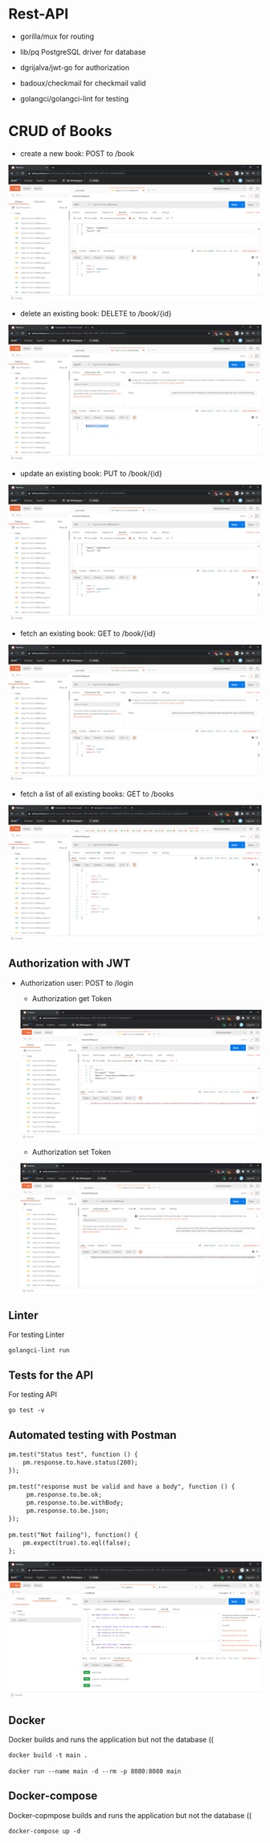 # Rest-API
- gorilla/mux for routing

- lib/pq PostgreSQL driver for database

- dgrijalva/jwt-go for authorization

- badoux/checkmail for checkmail valid

- golangci/golangci-lint for testing

# CRUD of Books
- create a new book: POST to /book

![](images/createBook.png)

- delete an existing book: DELETE to /book/{id}

![](images/deleteBook.png)

- update an existing book: PUT to /book/{id}

![](images/updateBook.png)

- fetch an existing book: GET to /book/{id}

![](images/getBook.png)

- fetch a list of all existing books: GET to /books

![](images/getBooks.png)

## Authorization with JWT

- Authorization user: POST to /login

   - Authorization get Token

   ![](images/authorizationGetToken.png)

   - Authorization set Token

   ![](images/authorizationSetToken.png)



## Linter
For testing Linter

```
golangci-lint run 
```

## Tests for the API
For testing API

```
go test -v
```

## Automated testing with Postman

 
```
pm.test("Status test", function () {
    pm.response.to.have.status(200);
});

pm.test("response must be valid and have a body", function () {
     pm.response.to.be.ok;
     pm.response.to.be.withBody;
     pm.response.to.be.json;
});

pm.test("Not failing"), function() {
    pm.expect(true).to.eql(false);
};
```

![](images/PostmanTest.png)

## Docker 

Docker builds and runs the application but not the database ((

```
docker build -t main .

docker run --name main -d --rm -p 8080:8080 main
```

## Docker-compose

Docker-copmpose builds and runs the application but not the database ((

```
docker-compose up -d
```


